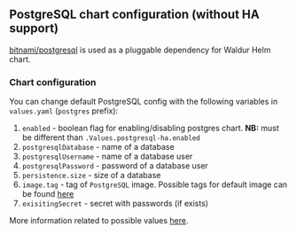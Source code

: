 ## PostgreSQL chart configuration (without HA support)
[bitnami/postgresql](https://github.com/bitnami/charts/tree/master/bitnami/postgresql) is used as a pluggable dependency for Waldur Helm chart.
### Chart configuration
You can change default PostgreSQL config with the following variables in `values.yaml` (`postgres` prefix):
1. `enabled` - boolean flag for enabling/disabling postgres chart. **NB:** must be different than `.Values.postgresql-ha.enabled`
2. `postgresqlDatabase` - name of a database
3. `postgresqlUsername` - name of a database user
4. `postgresqlPassword` - password of a database user
5. `persistence.size` - size of a database
6. `image.tag` - tag of `PostgreSQL` image. Possible tags for default image can be found [here](https://hub.docker.com/r/bitnami/postgresql/tags)
7. `exisitingSecret` - secret with passwords (if exists)

More information related to possible values [here](https://github.com/bitnami/charts/tree/master/bitnami/postgresql#parameters).

